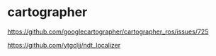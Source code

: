 
# cartographer

https://github.com/googlecartographer/cartographer_ros/issues/725

https://github.com/ytgcljj/ndt_localizer
